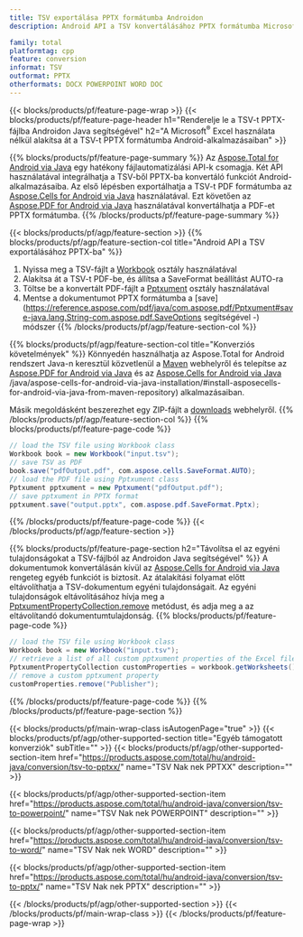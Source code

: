 ```yaml
---
title: TSV exportálása PPTX formátumba Androidon
description: Android API a TSV konvertálásához PPTX formátumba Microsoft Word használata nélkül

family: total
platformtag: cpp
feature: conversion
informat: TSV
outformat: PPTX
otherformats: DOCX POWERPOINT WORD DOC
---
```

{{< blocks/products/pf/feature-page-wrap >}}
{{< blocks/products/pf/feature-page-header h1="Renderelje le a TSV-t PPTX-fájlba Androidon Java segítségével" h2="A Microsoft<sup>&reg;</sup> Excel használata nélkül alakítsa át a TSV-t PPTX formátumba Android-alkalmazásaiban" >}}

{{% blocks/products/pf/feature-page-summary %}}
Az [Aspose.Total for Android via Java](https://products.aspose.com/total/android-java/) egy hatékony fájlautomatizálási API-k csomagja. Két API használatával integrálhatja a TSV-ből PPTX-ba konvertáló funkciót Android-alkalmazásaiba. Az első lépésben exportálhatja a TSV-t PDF formátumba az [Aspose.Cells for Android via Java](https://products.aspose.com/cells/android-java/) használatával. Ezt követően az [Aspose.PDF for Android via Java](https://products.aspose.com/pdf/android-java/) használatával konvertálhatja a PDF-et PPTX formátumba. 
{{% /blocks/products/pf/feature-page-summary  %}}

{{< blocks/products/pf/agp/feature-section >}}
{{% blocks/products/pf/agp/feature-section-col title="Android API a TSV exportálásához PPTX-ba" %}}
1. Nyissa meg a TSV-fájlt a [Workbook](https://reference.aspose.com/cells/java/com.aspose.cells/Workbook) osztály használatával
2. Alakítsa át a TSV-t PDF-be, és állítsa a SaveFormat beállítást AUTO-ra
3. Töltse be a konvertált PDF-fájlt a [Pptxument](https://reference.aspose.com/pdf/java/com.aspose.pdf/Pptxument) osztály használatával
4. Mentse a dokumentumot PPTX formátumba a [save](https://reference.aspose.com/pdf/java/com.aspose.pdf/Pptxument#save-java.lang.String-com.aspose.pdf.SaveOptions segítségével -) módszer
{{% /blocks/products/pf/agp/feature-section-col %}}

{{% blocks/products/pf/agp/feature-section-col title="Konverziós követelmények" %}}
Könnyedén használhatja az Aspose.Total for Android rendszert Java-n keresztül közvetlenül a [Maven](https://repository.aspose.com/webapp/#/artifacts/browse/tree/General/repo/com/aspose/aspose-total) webhelyről és telepítse az [Aspose.PDF for Android via Java](https://pptxs.aspose.com/pdf/androidjava/installation/) és az [Aspose.Cells for Android via Java](https://pptxs.aspose.com/cells) /java/aspose-cells-for-android-via-java-installation/#install-asposecells-for-android-via-java-from-maven-repository) alkalmazásaiban.

Másik megoldásként beszerezhet egy ZIP-fájlt a [downloads](https://downloads.aspose.com/total/androidjava) webhelyről.
{{% /blocks/products/pf/agp/feature-section-col %}}
{{% blocks/products/pf/feature-page-code %}}

```java
// load the TSV file using Workbook class
Workbook book = new Workbook("input.tsv");
// save TSV as PDF
book.save("pdfOutput.pdf", com.aspose.cells.SaveFormat.AUTO);
// load the PDF file using Pptxument class
Pptxument pptxument = new Pptxument("pdfOutput.pdf");
// save pptxument in PPTX format
pptxument.save("output.pptx", com.aspose.pdf.SaveFormat.Pptx);    
```


{{% /blocks/products/pf/feature-page-code %}}
{{< /blocks/products/pf/agp/feature-section >}}

{{% blocks/products/pf/feature-page-section  h2="Távolítsa el az egyéni tulajdonságokat a TSV-fájlból az Androidon Java segítségével" %}}
A dokumentumok konvertálásán kívül az [Aspose.Cells for Android via Java](https://products.aspose.com/cells/android-java/) rengeteg egyéb funkciót is biztosít. Az átalakítási folyamat előtt eltávolíthatja a TSV-dokumentum egyéni tulajdonságait. Az egyéni tulajdonságok eltávolításához hívja meg a [PptxumentPropertyCollection.remove](https://reference.aspose.com/cells/java/com.aspose.cells/pptxumentpropertycollection#remove(java.lang.String)) metódust, és adja meg a az eltávolítandó dokumentumtulajdonság.
{{% blocks/products/pf/feature-page-code %}}

```java
// load the TSV file using Workbook class
Workbook book = new Workbook("input.tsv");
// retrieve a list of all custom pptxument properties of the Excel file
PptxumentPropertyCollection customProperties = workbook.getWorksheets().getCustomPptxumentProperties();
// remove a custom pptxument property
customProperties.remove("Publisher"); 
```

{{% /blocks/products/pf/feature-page-code  %}}
{{% /blocks/products/pf/feature-page-section %}}

{{< blocks/products/pf/main-wrap-class isAutogenPage="true" >}}
{{< blocks/products/pf/agp/other-supported-section title="Egyéb támogatott konverziók" subTitle="" >}}
{{< blocks/products/pf/agp/other-supported-section-item href="https://products.aspose.com/total/hu/android-java/conversion/tsv-to-pptxx/" name="TSV Nak nek PPTXX" description="" >}}

{{< blocks/products/pf/agp/other-supported-section-item href="https://products.aspose.com/total/hu/android-java/conversion/tsv-to-powerpoint/" name="TSV Nak nek POWERPOINT" description="" >}}

{{< blocks/products/pf/agp/other-supported-section-item href="https://products.aspose.com/total/hu/android-java/conversion/tsv-to-word/" name="TSV Nak nek WORD" description="" >}}

{{< blocks/products/pf/agp/other-supported-section-item href="https://products.aspose.com/total/hu/android-java/conversion/tsv-to-pptx/" name="TSV Nak nek PPTX" description="" >}}


{{< /blocks/products/pf/agp/other-supported-section >}}
{{< /blocks/products/pf/main-wrap-class >}}
{{< /blocks/products/pf/feature-page-wrap >}}